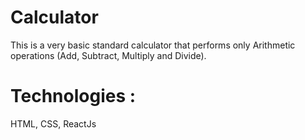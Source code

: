 # Calculator
This is a very basic standard calculator that performs only Arithmetic operations (Add, Subtract, Multiply and Divide).
# Technologies : 
HTML, 
CSS, 
ReactJs
